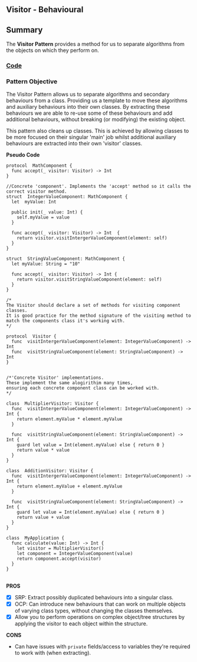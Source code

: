 

## Visitor - Behavioural

## Summary
The **Visitor Pattern** provides a method for us to separate algorithms from the objects on which they perform on. 

### [Code](https://github.com/charlesmolyneux/DesignPatterns-Swift/tree/master/Project/DesignPatterns/DesignPatterns/Behavioural/Visitor)

### Pattern Objective
The Visitor Pattern allows us to separate algorithms and secondary behaviours from a class. Providing us a template to move these algorithms and auxiliary behaviours into their own classes. By extracting these behaviours we are able to re-use some of these behaviours and add additional behaviours, without breaking (or modifying) the existing object.

This pattern also cleans up classes. This is achieved by allowing classes to be more focused on their singular 'main' job whilst additional auxiliary behaviours are extracted into their own 'visitor' classes.

**Pseudo Code** 
```
protocol  MathComponent {
  func accept(_ visitor: Visitor) -> Int
}

//Concrete 'component'. Implements the 'accept' method so it calls the correct visitor method. 
struct  IntegerValueComponent: MathComponent {
  let  myValue: Int

  public init(_ value: Int) {
    self.myValue = value
  }

  func accept(_ visitor: Visitor) -> Int  {
    return visitor.visitIntergerValueComponent(element: self)
  }
}

struct  StringValueComponent: MathComponent {
  let myValue: String = "10"

  func accept(_ visitor: Visitor) -> Int {
    return visitor.visitStringValueComponent(element: self)
  }
}

/*
The Visitor should declare a set of methods for visiting component classes.
It is good practice for the method signature of the visiting method to match the components class it's working with.
*/

protocol  Visitor {
  func  visitIntergerValueComponent(element: IntegerValueComponent) -> Int
  func  visitStringValueComponent(element: StringValueComponent) -> Int
}


/*'Concrete Visitor' implementations. 
These implement the same alogirithim many times,
ensuring each concrete component class can be worked with. 
*/

class  MultiplierVisitor: Visitor {
  func  visitIntergerValueComponent(element: IntegerValueComponent) -> Int {
    return element.myValue * element.myValue
  }

  func  visitStringValueComponent(element: StringValueComponent) -> Int {
    guard let value = Int(element.myValue) else { return 0 }
    return value * value
  }
}

class  AdditionVisitor: Visitor {
  func  visitIntergerValueComponent(element: IntegerValueComponent) -> Int {
    return element.myValue + element.myValue
  }

  func  visitStringValueComponent(element: StringValueComponent) -> Int {
    guard let value = Int(element.myValue) else { return 0 }
    return value + value
  }
}

class  MyApplication {
  func calculate(value: Int) -> Int {
    let visitor = MultiplierVisitor()
    let component = IntegerValueComponent(value)
    return component.accept(visitor)
  }
}
```
##

**PROS**
 - [x] SRP: Extract possibly duplicated behaviours into a singular class. 
 - [x] OCP: Can introduce new behaviours that can work on multiple objects of varying class types, without changing the classes themselves. 
 - [x] Allow you to perform operations on complex object/tree structures by applying the visitor to each object within the structure. 

**CONS**
 -  Can have issues with `private` fields/access to variables they're required to work with (when extracting).
